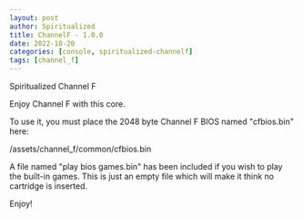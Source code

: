 ```yaml
---
layout: post
author: Spiritualized
title: ChannelF - 1.0.0
date: 2022-10-20
categories: [console, spiritualized-channelf]
tags: [channel_f]
---
```

Spiritualized Channel F

Enjoy Channel F with this core.

To use it, you must place the 2048 byte Channel F BIOS named "cfbios.bin" here:

/assets/channel_f/common/cfbios.bin

A file named "play bios games.bin" has been included if you wish to play
the built-in games.  This is just an empty file which will make it think no
cartridge is inserted.

Enjoy!
